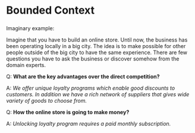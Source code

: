 # Bounded Context

### 

Imaginary example:

Imagine that you have to build an online store. Until now, the business has been operating locally in a big city. The idea is to make possible for other people outside of the big city to have the same experience.  There are few questions you have to ask the business or discover somehow from the domain experts.

Q: **What are the key advantages over the direct competition?**

A: _We offer unique loyalty programs which enable good discounts to customers. In addition we have a rich network of suppliers that gives wide variety of goods to choose from._

Q: **How the online store is going to make money?**

A: _Unlocking loyalty program requires a paid monthly subscription._




